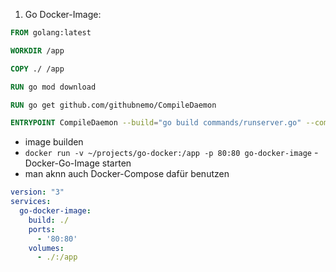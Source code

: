 1. Go Docker-Image:
```dockerfile
FROM golang:latest

WORKDIR /app

COPY ./ /app

RUN go mod download

RUN go get github.com/githubnemo/CompileDaemon

ENTRYPOINT CompileDaemon --build="go build commands/runserver.go" --command=./runserver
```
* image builden
* `docker run -v ~/projects/go-docker:/app -p 80:80 go-docker-image` - Docker-Go-Image starten
* man aknn auch Docker-Compose dafür benutzen
```yaml
version: "3"
services:
  go-docker-image:
    build: ./
    ports:
      - '80:80'
    volumes:
      - ./:/app
```